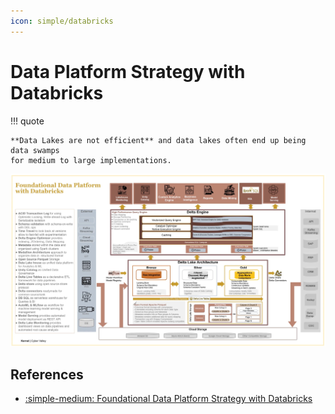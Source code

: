```yaml
---
icon: simple/databricks
---
```


# Data Platform Strategy with Databricks

!!! quote

    **Data Lakes are not efficient** and data lakes often end up being data swamps
    for medium to large implementations.

![Data Platform Strategy with Databricks](img/data-platform-with-databricks.png)

## References

- [:simple-medium: Foundational Data Platform Strategy with Databricks](https://medium.com/@vijay.polsani/foundational-data-platform-strategy-with-databricks-1557616a0c9c)
